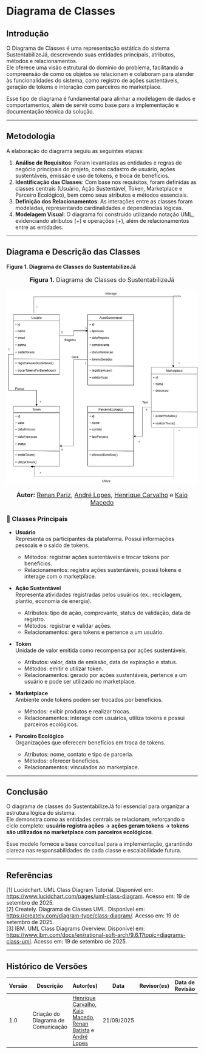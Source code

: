 # Diagrama de Classes

## Introdução
O Diagrama de Classes é uma representação estática do sistema SustentabilizeJá, descrevendo suas entidades principais, atributos, métodos e relacionamentos.  
Ele oferece uma visão estrutural do domínio do problema, facilitando a compreensão de como os objetos se relacionam e colaboram para atender às funcionalidades do sistema, como registro de ações sustentáveis, geração de tokens e interação com parceiros no marketplace.

Esse tipo de diagrama é fundamental para alinhar a modelagem de dados e comportamentos, além de servir como base para a implementação e documentação técnica da solução.

---

## Metodologia
A elaboração do diagrama seguiu as seguintes etapas:

1. **Análise de Requisitos**: Foram levantadas as entidades e regras de negócio principais do projeto, como cadastro de usuário, ações sustentáveis, emissão e uso de tokens, e troca de benefícios.
2. **Identificação das Classes**: Com base nos requisitos, foram definidas as classes centrais (Usuário, Ação Sustentável, Token, Marketplace e Parceiro Ecológico), bem como seus atributos e métodos essenciais.
3. **Definição dos Relacionamentos**: As interações entre as classes foram modeladas, representando cardinalidades e dependências lógicas.
4. **Modelagem Visual**: O diagrama foi construído utilizando notação UML, evidenciando atributos (+) e operações (+), além de relacionamentos entre as entidades.

---

## Diagrama e Descrição das Classes

**Figura 1. Diagrama de Classes do SustentabilizeJá**
<center>
<font size="3"><p style="text-align: center"><b>Figura 1.</b>  Diagrama de Classes do SustentabilizeJá </p></font>

![Diagrama de Classes](../assets/Diagrama.de.Classes.drawio.png)

<font size="3"><p style="text-align: center"><b>Autor:</b> [Renan Pariz](https://github.com/renanpariiz), [André Lopes](https://github.com/AndreLopesDeSousa), [Henrique Carvalho](https://github.com/henriquecarv3) e [Kaio Macedo](https://github.com/bigkaio) </p></font>
</center>


### 📌 Classes Principais

- **Usuário**  
  Representa os participantes da plataforma. Possui informações pessoais e o saldo de tokens.  
  - Métodos: registrar ações sustentáveis e trocar tokens por benefícios.  
  - Relacionamentos: registra ações sustentáveis, possui tokens e interage com o marketplace.

- **Ação Sustentável**  
  Representa atividades registradas pelos usuários (ex.: reciclagem, plantio, economia de energia).  
  - Atributos: tipo de ação, comprovante, status de validação, data de registro.  
  - Métodos: registrar e validar ações.  
  - Relacionamentos: gera tokens e pertence a um usuário.

- **Token**  
  Unidade de valor emitida como recompensa por ações sustentáveis.  
  - Atributos: valor, data de emissão, data de expiração e status.  
  - Métodos: emitir e utilizar token.  
  - Relacionamentos: gerado por ações sustentáveis, pertence a um usuário e pode ser utilizado no marketplace.

- **Marketplace**  
  Ambiente onde tokens podem ser trocados por benefícios.  
  - Métodos: exibir produtos e realizar trocas.  
  - Relacionamentos: interage com usuários, utiliza tokens e possui parceiros ecológicos.

- **Parceiro Ecológico**  
  Organizações que oferecem benefícios em troca de tokens.  
  - Atributos: nome, contato e tipo de parceria.  
  - Métodos: oferecer benefícios.  
  - Relacionamentos: vinculados ao marketplace.

---

## Conclusão
O diagrama de classes do SustentabilizeJá foi essencial para organizar a estrutura lógica do sistema.  
Ele demonstra como as entidades centrais se relacionam, reforçando o ciclo completo: **usuário registra ações → ações geram tokens → tokens são utilizados no marketplace com parceiros ecológicos**.  

Esse modelo fornece a base conceitual para a implementação, garantindo clareza nas responsabilidades de cada classe e escalabilidade futura.

---

## Referências
[1] Lucidchart. UML Class Diagram Tutorial. Disponível em: https://www.lucidchart.com/pages/uml-class-diagram. Acesso em: 19 de setembro de 2025.  
[2] Creately. Diagrama de Classes UML. Disponível em: https://creately.com/diagram-type/class-diagram/. Acesso em: 19 de setembro de 2025.  
[3] IBM. UML Class Diagrams Overview. Disponível em: https://www.ibm.com/docs/en/rational-soft-arch/9.6.1?topic=diagrams-class-uml. Acesso em: 19 de setembro de 2025.  

---

## Histórico de Versões


| Versão | Descrição                            | Autor(es)                                                                                         | Data       | Revisor(es)                                                                                                 | Data de Revisão |
| ------ | ------------------------------------ | ------------------------------------------------------------------------------------------------- | ---------- | ----------------------------------------------------------------------------------------------------------- | --------- |
| 1.0    | Criação do Diagrama de Comunicação | [Henrique Carvalho](https://github.com/henriquecarv3), [Kaio Macedo](https://github.com/bigkaio), [Renan Batista](https://github.com/renanpariiz) e [André Lopes](https://github.com/AndreLopesDeSousa) | 21/09/2025 |  |  |

